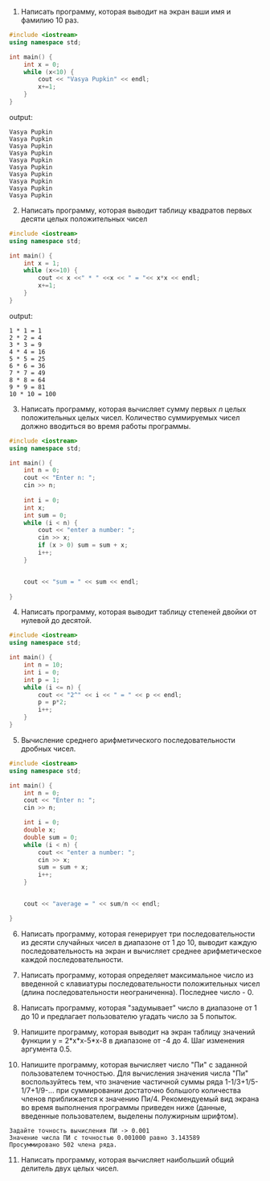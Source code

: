 
1. Написать программу, которая выводит на экран ваши имя и фамилию 10 раз.
```cpp
#include <iostream>
using namespace std;

int main() {
	int x = 0;
	while (x<10) {
		cout << "Vasya Pupkin" << endl;
		x+=1;
	}
}
```
output:
```
Vasya Pupkin
Vasya Pupkin
Vasya Pupkin
Vasya Pupkin
Vasya Pupkin
Vasya Pupkin
Vasya Pupkin
Vasya Pupkin
Vasya Pupkin
Vasya Pupkin
```

2. Написать программу, которая выводит таблицу квадратов первых десяти целых положительных чисел
```cpp
#include <iostream>
using namespace std;

int main() {
	int x = 1;
	while (x<=10) {
		cout << x <<" * " <<x << " = "<< x*x << endl;
		x+=1;
	}
}
```
output:
```
1 * 1 = 1
2 * 2 = 4
3 * 3 = 9
4 * 4 = 16
5 * 5 = 25
6 * 6 = 36
7 * 7 = 49
8 * 8 = 64
9 * 9 = 81
10 * 10 = 100
```

3. Написать программу, которая вычисляет сумму первых *n* целых положительных целых чисел. Количество суммируемых чисел должно вводиться во время работы программы.
```cpp
#include <iostream>
using namespace std;

int main() {
	int n = 0;
	cout << "Enter n: ";
	cin >> n;
	
	int i = 0;
	int x;
	int sum = 0;
	while (i < n) {
		cout << "enter a number: ";
		cin >> x;
		if (x > 0) sum = sum + x;
		i++;
	}


	cout << "sum = " << sum << endl;
	
}
```

4. Написать программу, которая выводит таблицу степеней двойки от нулевой до десятой.
```cpp
#include <iostream>
using namespace std;

int main() {
	int n = 10;
	int i = 0;
	int p = 1;
	while (i <= n) {
		cout << "2^" << i << " = " << p << endl;
		p = p*2;
		i++;
	}
}
```

5. Вычисление среднего арифметического последовательности дробных чисел.
```cpp
#include <iostream>
using namespace std;

int main() {
	int n = 0;
	cout << "Enter n: ";
	cin >> n;

	int i = 0;
	double x;
	double sum = 0;
	while (i < n) {
		cout << "enter a number: ";
		cin >> x;
		sum = sum + x;
		i++;
	}


	cout << "average = " << sum/n << endl;

}
```
6. Написать программу, которая генерирует три последовательности из десяти случайных чисел в диапазоне от 1 до 10, выводит каждую последовательность на экран и вычисляет среднее арифметическое каждой последовательности.

7. Написать программу, которая определяет максимальное число из введенной с клавиатуры последовательности положительных чисел (длина последовательности неограниченна). Последнее число - 0.

8. Написать программу, которая "задумывает" число в диапазоне от 1 до 10 и предлагает пользователю угадать число за 5 попыток.

9. Напишите программу, которая выводит на экран таблицу значений функции у = 2\*х\*x-5\*х-8 в диапазоне от -4 до 4. Шаг изменения аргумента 0.5.

10. Напишите программу, которая вычисляет число "Пи" с заданной пользователем точностью. Для вычисления значения числа "Пи" воспользуйтесь тем, что значение частичной суммы ряда 1-1/3+1/5-1/7+1/9-... при суммировании достаточно большого количества членов приближается к значению Пи/4. Рекомендуемый вид экрана во время выполнения программы приведен ниже (данные, введенные пользователем, выделены полужирным шрифтом).

```
Задайте точность вычисления ПИ -> 0.001
Значение числа ПИ с точностью 0.001000 равно 3.143589
Просуммировано 502 члена ряда.
```

11. Написать программу, которая вычисляет наибольший общий делитель двух целых чисел. 


